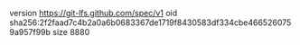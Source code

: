version https://git-lfs.github.com/spec/v1
oid sha256:2f2faad7c4b2a0a6b0683367de1719f8430583df334cbe4665260759a957f99b
size 8880
